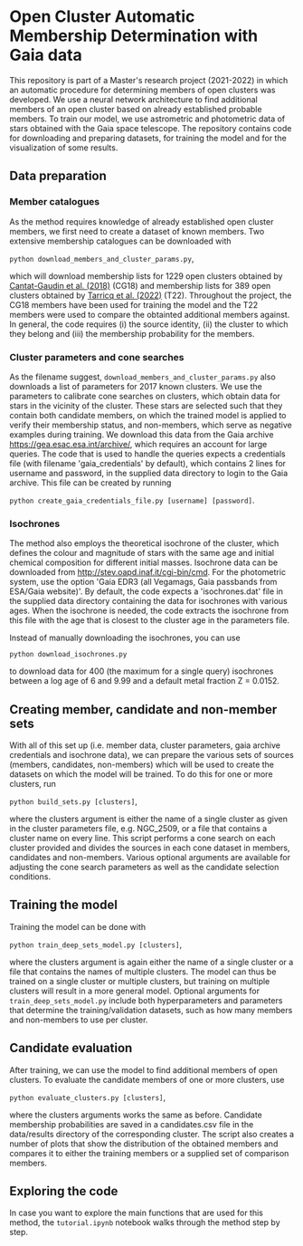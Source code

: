 # Open Cluster Automatic Membership Determination with Gaia data
This repository is part of a Master's research project (2021-2022) in which an automatic procedure for determining members of open clusters was developed. We use a neural network architecture to find additional members of an open cluster based on already established probable members. To train our model, we use astrometric and photometric data of stars obtained with the Gaia space telescope. The repository contains code for downloading and preparing datasets, for training the model and for the visualization of some results. 

## Data preparation

### Member catalogues

As the method requires knowledge of already established open cluster members, we first need to create a dataset of known members. Two extensive membership catalogues can be downloaded with

`python download_members_and_cluster_params.py`,

which will download membership lists for 1229 open clusters obtained by [Cantat-Gaudin et al. (2018)](https://ui.adsabs.harvard.edu/abs/2018A%26A...618A..93C/abstract) (CG18) and membership lists for 389 open clusters obtained by [Tarricq et al. (2022)](https://ui.adsabs.harvard.edu/abs/2022A%26A...659A..59T/abstract) (T22). Throughout the project, the CG18 members have been used for training the model and the T22 members were used to compare the obtainted additional members against. In general, the code requires (i) the source identity, (ii) the cluster to which they belong and (iii) the membership probability for the members.

### Cluster parameters and cone searches

As the filename suggest, `download_members_and_cluster_params.py` also downloads a list of parameters for 2017 known clusters. We use the parameters to calibrate cone searches on clusters, which obtain data for stars in the vicinity of the cluster. These stars are selected such that they contain both candidate members, on which the trained model is applied to verify their membership status, and non-members, which serve as negative examples during training. We download this data from the Gaia archive https://gea.esac.esa.int/archive/, which requires an account for large queries. The code that is used to handle the queries expects a credentials file (with filename 'gaia_credentials' by default), which contains 2 lines for username and password, in the supplied data directory to login to the Gaia archive. This file can be created by running

`python create_gaia_credentials_file.py [username] [password]`.

### Isochrones

The method also employs the theoretical isochrone of the cluster, which defines the colour and magnitude of stars with the same age and initial chemical composition for different initial masses. Isochrone data can be downloaded from http://stev.oapd.inaf.it/cgi-bin/cmd. For the photometric system, use the option 'Gaia EDR3 (all Vegamags, Gaia passbands from ESA/Gaia website)'. By default, the code expects a 'isochrones.dat' file in the supplied data directory containing the data for isochrones with various ages. When the isochrone is needed, the code extracts the isochrone from this file with the age that is closest to the cluster age in the parameters file. 

Instead of manually downloading the isochrones, you can use

`python download_isochrones.py`

to download data for 400 (the maximum for a single query) isochrones between a log age of 6 and 9.99 and a default metal fraction Z = 0.0152.

## Creating member, candidate and non-member sets

With all of this set up (i.e. member data, cluster parameters, gaia archive credentials and isochrone data), we can prepare the various sets of sources (members, candidates, non-members) which will be used to create the datasets on which the model will be trained. To do this for one or more clusters, run

`python build_sets.py [clusters]`,

where the clusters argument is either the name of a single cluster as given in the cluster parameters file, e.g. NGC_2509, or a file that contains a cluster name on every line. This script performs a cone search on each cluster provided and divides the sources in each cone dataset in members, candidates and non-members. Various optional arguments are available for adjusting the cone search parameters as well as the candidate selection conditions.

## Training the model

Training the model can be done with

`python train_deep_sets_model.py [clusters]`,

where the clusters argument is again either the name of a single cluster or a file that contains the names of multiple clusters. The model can thus be trained on a single cluster or multiple clusters, but training on multiple clusters will result in a more general model. Optional arguments for `train_deep_sets_model.py` include both hyperparameters and parameters that determine the training/validation datasets, such as how many members and non-members to use per cluster.

## Candidate evaluation

After training, we can use the model to find additional members of open clusters. To evaluate the candidate members of one or more clusters, use

`python evaluate_clusters.py [clusters]`,

where the clusters arguments works the same as before. Candidate membership probabilities are saved in a candidates.csv file in the data/results directory of the corresponding cluster. The script also creates a number of plots that show the distribution of the obtained members and compares it to either the training members or a supplied set of comparison members.

## Exploring the code

In case you want to explore the main functions that are used for this method, the `tutorial.ipynb` notebook walks through the method step by step.

